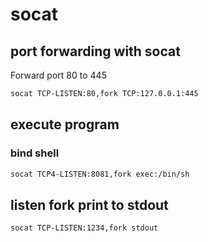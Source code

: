 # socat
## port forwarding with socat
Forward port 80 to 445
```bash
socat TCP-LISTEN:80,fork TCP:127.0.0.1:445
```

## execute program
### bind shell
```bash
socat TCP4-LISTEN:8081,fork exec:/bin/sh
```

## listen fork print to stdout
```bash
socat TCP-LISTEN:1234,fork stdout
```

